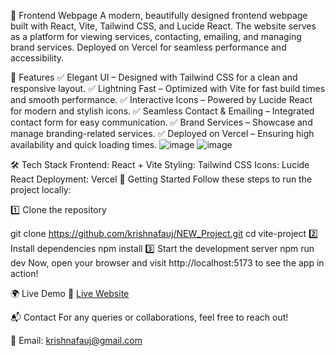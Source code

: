🚀 Frontend Webpage
A modern, beautifully designed frontend webpage built with React, Vite, Tailwind CSS, and Lucide React. The website serves as a platform for viewing services, contacting,
emailing, and managing brand services. Deployed on Vercel for seamless performance and accessibility.

🌟 Features
✅ Elegant UI – Designed with Tailwind CSS for a clean and responsive layout.
✅ Lightning Fast – Optimized with Vite for fast build times and smooth performance.
✅ Interactive Icons – Powered by Lucide React for modern and stylish icons.
✅ Seamless Contact & Emailing – Integrated contact form for easy communication.
✅ Brand Services – Showcase and manage branding-related services.
✅ Deployed on Vercel – Ensuring high availability and quick loading times.
![image](https://github.com/user-attachments/assets/686fb691-424b-42d5-a222-537b71e2f8ef)
![image](https://github.com/user-attachments/assets/8e82e1bd-4da3-4560-97b9-f49e38e3debe)


🛠️ Tech Stack
Frontend: React + Vite
Styling: Tailwind CSS
Icons: Lucide React
Deployment: Vercel
🚀 Getting Started
Follow these steps to run the project locally:

1️⃣ Clone the repository

git clone https://github.com/krishnafauj/NEW_Project.git
cd vite-project
2️⃣ Install dependencies
npm install
3️⃣ Start the development server
npm run dev
Now, open your browser and visit http://localhost:5173 to see the app in action!

🌍 Live Demo
🔗 [Live Website](https://atyourservicesupport.com/)

📬 Contact
For any queries or collaborations, feel free to reach out!

📧 Email: krishnafauj@gmail.com
